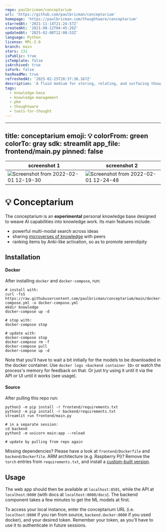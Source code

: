 ```yaml
---
repo: paulbricman/conceptarium
url: 'https://github.com/paulbricman/conceptarium'
homepage: 'https://paulbricman.com/thoughtware/conceptarium'
starredAt: '2021-11-14T21:24:57Z'
createdAt: '2021-08-12T04:45:29Z'
updatedAt: '2025-02-08T12:08:53Z'
language: Python
license: MPL-2.0
branch: main
stars: 131
isPublic: true
isTemplate: false
isArchived: true
isFork: false
hasReadMe: true
refreshedAt: '2025-02-25T20:37:38.167Z'
description: 'A fluid medium for storing, relating, and surfacing thoughts.'
tags:
  - knowledge-base
  - knowledge-management
  - pkm
  - thoughtware
  - tools-for-thought
---
```


---
title: conceptarium
emoji: 💡
colorFrom: green
colorTo: gray
sdk: streamlit
app_file: frontend/main.py
pinned: false
---

| screenshot 1                                                                                                                                  | screenshot 2                                                                                                                                  |
| --------------------------------------------------------------------------------------------------------------------------------------------- | --------------------------------------------------------------------------------------------------------------------------------------------- |
| ![Screenshot from 2022-02-01 12-19-30](https://user-images.githubusercontent.com/20104026/151968818-df3521d8-ea04-48a1-a21b-8cbb54f84bea.png) | ![Screenshot from 2022-02-01 12-24-48](https://user-images.githubusercontent.com/20104026/151970146-2895a808-26af-4761-b087-57314b59a3b3.png) |

# 💡 Conceptarium

The conceptarium is an **experimental** personal knowledge base designed to weave AI capabilities into knowledge work. Its main features include:

- powerful multi-modal search across ideas
- sharing [microverses of knowledge](https://paulbricman.com/reflections/sharing-searches) with peers
- ranking items by Anki-like activation, so as to promote serendipity

## Installation

#### Docker

After installing `docker` and `docker-compose`, run:

```
# install with:
curl -fsS https://raw.githubusercontent.com/paulbricman/conceptarium/main/docker-compose.yml -o docker-compose.yml
mkdir knowledge
docker-compose up -d

# stop with:
docker-compose stop

# update with:
docker-compose stop
docker-compose rm -f
docker-compose pull
docker-compose up -d
```

Note that you'll have to wait a bit initially for the models to be downloaded in the docker container. Use `docker logs <backend container ID>` or watch the process's memory for feedback on that. Or just try using it until it via the API or UI until it works (see usage).

#### Source

After pulling this repo run:

```
python3 -m pip install -r frontend/requirements.txt
python3 -m pip install -r backend/requirements.txt
streamlit run frontend/main.py

# in a separate session:
cd backend
python3 -m uvicorn main:app --reload

# update by pulling from repo again
```

Missing dependencies? Please have a look at `frontend/Dockerfile` and `backend/Dockerfile`. ARM architecture (e.g. Raspberry Pi)? Remove the `torch` entries from `requirements.txt`, and install a [custom-built version](https://github.com/ljk53/pytorch-rpi).

## Usage

The web app should then be available at `localhost:8501`, while the API at `localhost:8000` (with docs at `localhost:8000/docs`). The backend component takes a few minutes to get the ML models at first.

To access your local instance, enter the conceptarium URL (i.e. `localhost:8000` if you ran from source, `backend.docker:8000` if you used docker), and your desired token. Remember your token, as you'll have to use it to authenticate in future sessions.
